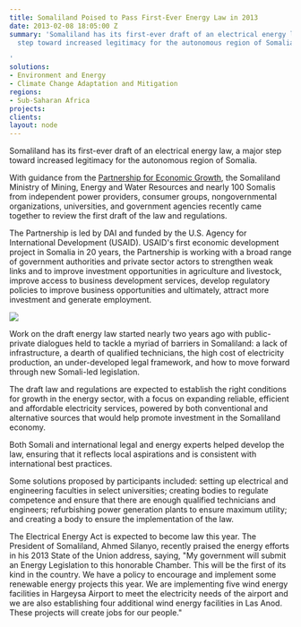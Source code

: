 ```yaml
---
title: Somaliland Poised to Pass First-Ever Energy Law in 2013
date: 2013-02-08 18:05:00 Z
summary: 'Somaliland has its first-ever draft of an electrical energy law, a major
  step toward increased legitimacy for the autonomous region of Somalia.

'
solutions:
- Environment and Energy
- Climate Change Adaptation and Mitigation
regions:
- Sub-Saharan Africa
projects: 
clients: 
layout: node
---
```


Somaliland has its first-ever draft of an electrical energy law, a major step toward increased legitimacy for the autonomous region of Somalia.

With guidance from the [Partnership for Economic Growth][1], the Somaliland Ministry of Mining, Energy and Water Resources and nearly 100 Somalis from independent power providers, consumer groups, nongovernmental organizations, universities, and government agencies recently came together to review the first draft of the law and regulations.

The Partnership is led by DAI and funded by the U.S. Agency for International Development (USAID). USAID's first economic development project in Somalia in 20 years, the Partnership is working with a broad range of government authorities and private sector actors to strengthen weak links and to improve investment opportunities in agriculture and livestock, improve access to business development services, develop regulatory policies to improve business opportunities and ultimately, attract more investment and generate employment.

![][2]

Work on the draft energy law started nearly two years ago with public-private dialogues held to tackle a myriad of barriers in Somaliland: a lack of infrastructure, a dearth of qualified technicians, the high cost of electricity production, an under-developed legal framework, and how to move forward through new Somali-led legislation.

The draft law and regulations are expected to establish the right conditions for growth in the energy sector, with a focus on expanding reliable, efficient and affordable electricity services, powered by both conventional and alternative sources that would help promote investment in the Somaliland economy.

Both Somali and international legal and energy experts helped develop the law, ensuring that it reflects local aspirations and is consistent with international best practices.

Some solutions proposed by participants included: setting up electrical and engineering faculties in select universities; creating bodies to regulate competence and ensure that there are enough qualified technicians and engineers; refurbishing power generation plants to ensure maximum utility; and creating a body to ensure the implementation of the law.

The Electrical Energy Act is expected to become law this year. The President of Somaliland, Ahmed Silanyo, recently praised the energy efforts in his 2013 State of the Union address, saying, "My government will submit an Energy Legislation to this honorable Chamber. This will be the first of its kind in the country. We have a policy to encourage and implement some renewable energy projects this year. We are implementing five wind energy facilities in Hargeysa Airport to meet the electricity needs of the airport and we are also establishing four additional wind energy facilities in Las Anod. These projects will create jobs for our people."

[1]: /our-work/projects/somalia-partnership-economic-growth-program
[2]: /assets/images/news/EnergyLaw.jpg
